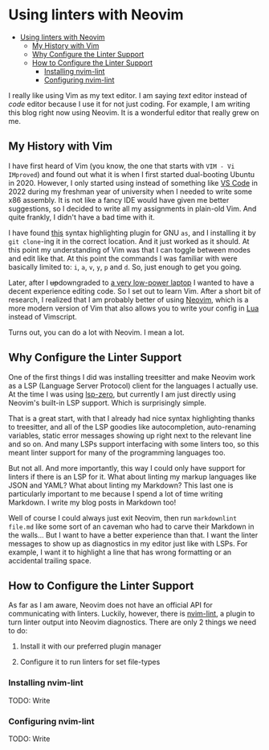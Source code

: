 # Using linters with Neovim

<!--toc:start-->
- [Using linters with Neovim](#using-linters-with-neovim)
  - [My History with Vim](#my-history-with-vim)
  - [Why Configure the Linter Support](#why-configure-the-linter-support)
  - [How to Configure the Linter Support](#how-to-configure-the-linter-support)
    - [Installing nvim-lint](#installing-nvim-lint)
    - [Configuring nvim-lint](#configuring-nvim-lint)
<!--toc:end-->

I really like using Vim as my text editor. I am saying *text* editor instead
of *code* editor because I use it for not just coding. For example, I am
writing this blog right now using Neovim. It is a wonderful editor that really
grew on me.

## My History with Vim

I have first heard of Vim (you know, the one that starts with `VIM - Vi
IMproved`) and found out what it is when I first started dual-booting Ubuntu in
2020. However, I only started using instead of something like [VS
Code](https://code.visualstudio.com/) in 2022 during my freshman year of
university when I needed to write some x86 assembly. It is not like a fancy IDE
would have given me better suggestions, so I decided to write all my
assignments in plain-old Vim. And quite frankly, I didn't have a bad time with
it.

I have found [this](https://github.com/HealsCodes/vim-gas) syntax highlighting
plugin for GNU `as`, and I installing it by `git clone`-ing it in the correct
location. And it just worked as it should. At this point my understanding of Vim
was that I can toggle between modes and edit like that. At this point the
commands I was familiar with were basically limited to: `i`, `a`, `v`, `y`, `p`
and `d`. So, just enough to get you going.

Later, after I ~~up~~downgraded to [a very low-power
laptop](https://pine64.org/devices/pinebook_pro/) I wanted to have a decent
experience editing code. So I set out to learn Vim. After a short bit of
research, I realized that I am probably better of using
[Neovim](https://neovim.io/), which is a more modern version of Vim that also
allows you to write your config in [Lua](https://www.lua.org/) instead of
Vimscript.

Turns out, you can do a lot with Neovim. I mean a lot.

## Why Configure the Linter Support

One of the first things I did was installing treesitter and make Neovim work as
a LSP (Language Server Protocol) client for the languages I actually use. At
the time I was using [lsp-zero](https://github.com/VonHeikemen/lsp-zero.nvim),
but currently I am just directly using Neovim's built-in LSP support. Which is
surprisingly simple.

That is a great start, with that I already had nice syntax highlighting thanks
to treesitter, and all of the LSP goodies like autocompletion, auto-renaming
variables, static error messages showing up right next to the relevant line and
so on. And many LSPs support interfacing with some linters too, so this meant
linter support for many of the programming languages too.

But not all. And more importantly, this way I could only have support for
linters if there is an LSP for it. What about linting my markup languages like
JSON and YAML? What about linting my Markdown? This last one is particularly
important to me because I spend a lot of time writing Markdown. I write my blog
posts in Markdown too!

Well of course I could always just exit Neovim, then run `markdownlint file.md`
like some sort of an caveman who had to carve their Markdown in the walls... But
I want to have a better experience than that. I want the linter messages to show
up as diagnostics in my editor just like with LSPs. For example, I want it to
highlight a line that has wrong formatting or an accidental trailing space.

## How to Configure the Linter Support

As far as I am aware, Neovim does not have an official API for communicating
with linters. Luckily, however, there is
[nvim-lint](https://github.com/mfussenegger/nvim-lint), a plugin to turn linter
output into Neovim diagnostics. There are only 2 things we need to do:

1. Install it with our preferred plugin manager

2. Configure it to run linters for set file-types

### Installing nvim-lint

TODO: Write

### Configuring nvim-lint

TODO: Write
